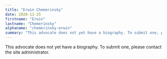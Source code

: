 ```yaml
---
title: "Erwin Chemerinsky"
date: 2020-11-25
firstname: "Erwin"
lastname: "Chemerinsky"
alphaname: "chemerinsky-erwin"
summary: "This advocate does not yet have a biography. To submit one, please contact the site administrator."
---
```

This advocate does not yet have a biography. To submit one, please contact the site administrator.

